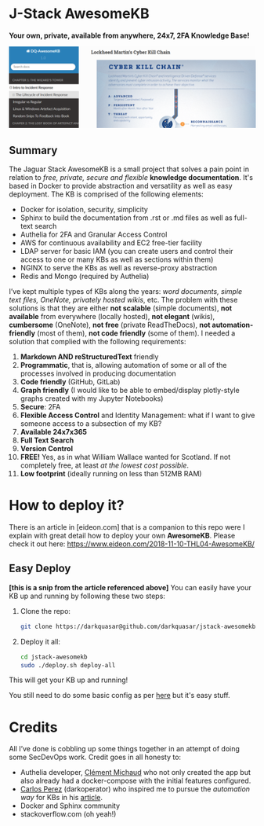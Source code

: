 # J-Stack AwesomeKB
**Your own, private, available from anywhere, 24x7, 2FA Knowledge Base!**

![awesome-kb](https://github.com/darkquasar/darkquasar.github.io/blob/master/img/THL004/13-mykb-banner.png)


## Summary
The Jaguar Stack AwesomeKB is a small project that solves a pain point in relation to *free, private, secure and flexible* **knowledge documentation**. It's based in Docker to provide abstraction and versatility as well as easy deployment. The KB is comprised of the following elements:

* Docker for isolation, security, simplicity
* Sphinx to build the documentation from .rst or .md files as well as full-text search
* Authelia for 2FA and Granular Access Control
* AWS for continuous availability and EC2 free-tier facility
* LDAP server for basic IAM (you can create users and control their access to one or many KBs as well as sections within them)
* NGINX to serve the KBs as well as reverse-proxy abstraction
* Redis and Mongo (required by Authelia)

I’ve kept multiple types of KBs along the years: *word documents, simple text files, OneNote, privately hosted wikis*, etc. The problem with these solutions is that they are either **not scalable** (simple documents), **not available** from everywhere (locally hosted), **not elegant** (wikis), **cumbersome** (OneNote), **not free** (private ReadTheDocs), **not automation-friendly** (most of them), **not code friendly** (some of them). I needed a solution that complied with the following requirements:

1. **Markdown AND reStructuredText** friendly
2. **Programmatic**, that is, allowing automation of some or all of the processes involved in producing documentation
3. **Code friendly** (GitHub, GitLab)
4. **Graph friendly** (I would like to be able to embed/display plotly-style graphs created with my Jupyter Notebooks)
5. **Secure**: 2FA
6. **Flexible Access Control** and Identity Management: what if I want to give someone access to a subsection of my KB?
7. **Available 24x7x365**
8. **Full Text Search**
9. **Version Control**
10. **FREE!** Yes, as in what William Wallace wanted for Scotland. If not completely free, at least *at the lowest cost possible*.
11. **Low footprint** (ideally running on less than 512MB RAM)

# How to deploy it?
There is an article in [eideon.com] that is a companion to this repo were I explain with great detail how to deploy your own **AwesomeKB**. Please check it out here: https://www.eideon.com/2018-11-10-THL04-AwesomeKB/

## Easy Deploy
**[this is a snip from the article referenced above]** 
You can easily have your KB up and running by following these two steps:

1. Clone the repo:
   ```bash
   git clone https://darkquasar@github.com/darkquasar/jstack-awesomekb
   ```
   
2. Deploy it all:
   ```bash
   cd jstack-awesomekb
   sudo ./deploy.sh deploy-all
   ```
This will get your KB up and running!

You still need to do some basic config as per [here](https://www.eideon.com/2018-11-10-THL04-AwesomeKB/#6-accessing-your-awesomekb) but it's easy stuff.

# Credits

All I’ve done is cobbling up some things together in an attempt of doing some SecDevOps work. Credit goes in all honesty to:

* Authelia developer, [Clément Michaud](https://github.com/clems4ever) who not only created the app but also already had a docker-compose with the initial features configured.
* [Carlos Perez](https://twitter.com/carlos_perez) (darkoperator) who inspired me to pursue the *automation way* for KBs in his [article](https://www.darkoperator.com/blog/2017/12/10/nmba1hrmndda8m3eo7ipoh7bxvphz4).
* Docker and Sphinx community
* stackoverflow.com (oh yeah!)
